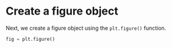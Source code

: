 # Create a figure object

Next, we create a figure object using the `plt.figure()` function.

```python
fig = plt.figure()
```
